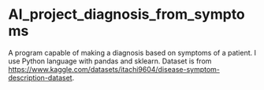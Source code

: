# AI_project_diagnosis_from_symptoms
A program capable of making a diagnosis based on symptoms of a patient. I use Python language with pandas and sklearn. Dataset is from https://www.kaggle.com/datasets/itachi9604/disease-symptom-description-dataset. 
